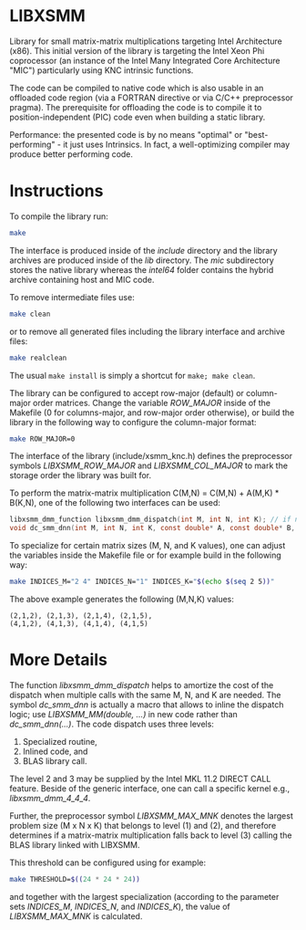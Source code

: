 LIBXSMM
=======
Library for small matrix-matrix multiplications targeting Intel Architecture (x86). This initial version of the library is targeting the Intel Xeon Phi coprocessor (an instance of the Intel Many Integrated Core Architecture "MIC") particularly using KNC intrinsic functions.

The code can be compiled to native code which is also usable in an offloaded code region (via a FORTRAN directive or via C/C++ preprocessor pragma). The prerequisite for offloading the code is to compile it to position-independent (PIC) code even when building a static library.

Performance: the presented code is by no means "optimal" or "best-performing" - it just uses Intrinsics. In fact, a well-optimizing compiler may produce better performing code.

Instructions
============
To compile the library run:

```sh
make
```

The interface is produced inside of the *include* directory and the library archives are produced inside of the *lib* directory. The *mic* subdirectory stores the native library whereas the *intel64* folder contains the hybrid archive containing host and MIC code.

To remove intermediate files use:

```sh
make clean
```

or to remove all generated files including the library interface and archive files:

```sh
make realclean
```

The usual `make install` is simply a shortcut for `make; make clean`.

The library can be configured to accept row-major (default) or column-major order matrices. Change the variable *ROW_MAJOR* inside of the Makefile (0 for columns-major, and row-major order otherwise), or build the library in the following way to configure the column-major format:

```sh
make ROW_MAJOR=0
```

The interface of the library (include/xsmm_knc.h) defines the preprocessor symbols *LIBXSMM_ROW_MAJOR* and *LIBXSMM_COL_MAJOR* to mark the storage order the library was built for.

To perform the matrix-matrix multiplication C(M,N) = C(M,N) + A(M,K) \* B(K,N), one of the following two interfaces can be used:

```C
libxsmm_dmm_function libxsmm_dmm_dispatch(int M, int N, int K); // if non-zero call (*function)(M, N, K)
void dc_smm_dnn(int M, int N, int K, const double* A, const double* B, double* C); // automatic dispatch
```

To specialize for certain matrix sizes (M, N, and K values), one can adjust the variables inside the Makefile file or for example build in the following way:

```sh
make INDICES_M="2 4" INDICES_N="1" INDICES_K="$(echo $(seq 2 5))"
```

The above example generates the following (M,N,K) values:

```
(2,1,2), (2,1,3), (2,1,4), (2,1,5),
(4,1,2), (4,1,3), (4,1,4), (4,1,5)
```

More Details
============
The function *libxsmm_dmm_dispatch* helps to amortize the cost of the dispatch when multiple calls with the same M, N, and K are needed. The symbol *dc_smm_dnn* is actually a macro that allows to inline the dispatch logic; use *LIBXSMM_MM(double, ...)* in new code rather than *dc_smm_dnn(...)*. The code dispatch uses three levels:

1. Specialized routine,
2. Inlined code, and
3. BLAS library call.

The level 2 and 3 may be supplied by the Intel MKL 11.2 DIRECT CALL feature. Beside of the generic interface, one can call a specific kernel e.g., *libxsmm_dmm_4_4_4*.

Further, the preprocessor symbol *LIBXSMM_MAX_MNK* denotes the largest problem size (M x N x K) that belongs to level (1) and (2), and therefore determines if a matrix-matrix multiplication falls back to level (3) calling the BLAS library linked with LIBXSMM.

This threshold can be configured using for example:

```sh
make THRESHOLD=$((24 * 24 * 24))
```

and together with the largest specialization (according to the parameter sets *INDICES_M*, *INDICES_N*, and *INDICES_K*), the value of *LIBXSMM_MAX_MNK* is calculated.

